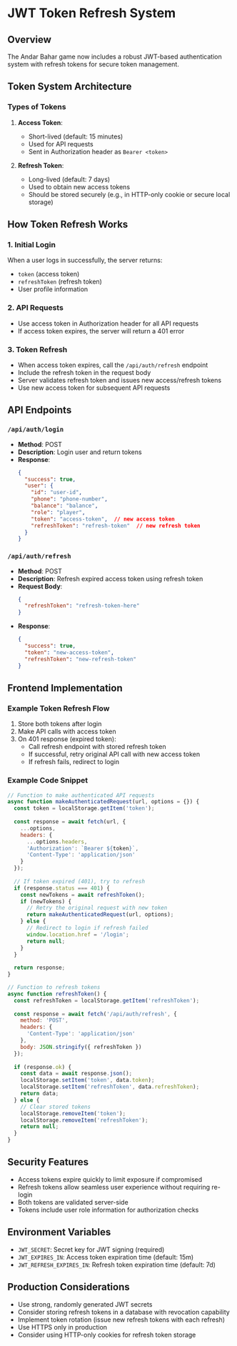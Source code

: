 # JWT Token Refresh System

## Overview
The Andar Bahar game now includes a robust JWT-based authentication system with refresh tokens for secure token management.

## Token System Architecture

### Types of Tokens
1. **Access Token**:
   - Short-lived (default: 15 minutes)
   - Used for API requests
   - Sent in Authorization header as `Bearer <token>`

2. **Refresh Token**:
   - Long-lived (default: 7 days)
   - Used to obtain new access tokens
   - Should be stored securely (e.g., in HTTP-only cookie or secure local storage)

## How Token Refresh Works

### 1. Initial Login
When a user logs in successfully, the server returns:
- `token` (access token)
- `refreshToken` (refresh token)
- User profile information

### 2. API Requests
- Use access token in Authorization header for all API requests
- If access token expires, the server will return a 401 error

### 3. Token Refresh
- When access token expires, call the `/api/auth/refresh` endpoint
- Include the refresh token in the request body
- Server validates refresh token and issues new access/refresh tokens
- Use new access token for subsequent API requests

## API Endpoints

### `/api/auth/login`
- **Method**: POST
- **Description**: Login user and return tokens
- **Response**:
  ```json
  {
    "success": true,
    "user": {
      "id": "user-id",
      "phone": "phone-number",
      "balance": "balance",
      "role": "player",
      "token": "access-token",  // new access token
      "refreshToken": "refresh-token"  // new refresh token
    }
  }
  ```

### `/api/auth/refresh`
- **Method**: POST
- **Description**: Refresh expired access token using refresh token
- **Request Body**:
  ```json
  {
    "refreshToken": "refresh-token-here"
  }
  ```
- **Response**:
  ```json
  {
    "success": true,
    "token": "new-access-token",
    "refreshToken": "new-refresh-token"
  }
  ```

## Frontend Implementation

### Example Token Refresh Flow
1. Store both tokens after login
2. Make API calls with access token
3. On 401 response (expired token):
   - Call refresh endpoint with stored refresh token
   - If successful, retry original API call with new access token
   - If refresh fails, redirect to login

### Example Code Snippet
```javascript
// Function to make authenticated API requests
async function makeAuthenticatedRequest(url, options = {}) {
  const token = localStorage.getItem('token');
  
  const response = await fetch(url, {
    ...options,
    headers: {
      ...options.headers,
      'Authorization': `Bearer ${token}`,
      'Content-Type': 'application/json'
    }
  });
  
  // If token expired (401), try to refresh
  if (response.status === 401) {
    const newTokens = await refreshToken();
    if (newTokens) {
      // Retry the original request with new token
      return makeAuthenticatedRequest(url, options);
    } else {
      // Redirect to login if refresh failed
      window.location.href = '/login';
      return null;
    }
  }
  
  return response;
}

// Function to refresh tokens
async function refreshToken() {
  const refreshToken = localStorage.getItem('refreshToken');
  
  const response = await fetch('/api/auth/refresh', {
    method: 'POST',
    headers: {
      'Content-Type': 'application/json'
    },
    body: JSON.stringify({ refreshToken })
  });
  
  if (response.ok) {
    const data = await response.json();
    localStorage.setItem('token', data.token);
    localStorage.setItem('refreshToken', data.refreshToken);
    return data;
  } else {
    // Clear stored tokens
    localStorage.removeItem('token');
    localStorage.removeItem('refreshToken');
    return null;
  }
}
```

## Security Features
- Access tokens expire quickly to limit exposure if compromised
- Refresh tokens allow seamless user experience without requiring re-login
- Both tokens are validated server-side
- Tokens include user role information for authorization checks

## Environment Variables
- `JWT_SECRET`: Secret key for JWT signing (required)
- `JWT_EXPIRES_IN`: Access token expiration time (default: 15m)
- `JWT_REFRESH_EXPIRES_IN`: Refresh token expiration time (default: 7d)

## Production Considerations
- Use strong, randomly generated JWT secrets
- Consider storing refresh tokens in a database with revocation capability
- Implement token rotation (issue new refresh tokens with each refresh)
- Use HTTPS only in production
- Consider using HTTP-only cookies for refresh token storage